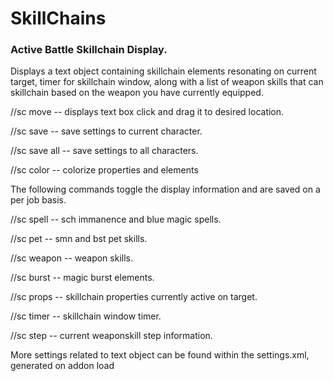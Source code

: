 # SkillChains
### Active Battle Skillchain Display.

Displays a text object containing skillchain elements resonating on current target, timer for skillchain window,
along with a list of weapon skills that can skillchain based on the weapon you have currently equipped. 

//sc move    -- displays text box click and drag it to desired location.

//sc save    -- save settings to current character.

//sc save all   -- save settings to all characters.

//sc color    -- colorize properties and elements

The following commands toggle the display information and are saved on a per job basis.

//sc spell      -- sch immanence and blue magic spells.

//sc pet      -- smn and bst pet skills.

//sc weapon       -- weapon skills.

//sc burst        -- magic burst elements.

//sc props   -- skillchain properties currently active on target.

//sc timer        -- skillchain window timer.

//sc step         -- current weaponskill step information.

More settings related to text object can be found within the settings.xml, generated on addon load
